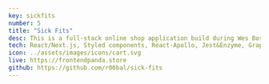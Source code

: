 ```yaml
---
key: sickfits
number: 5
title: "Sick Fits"
desc: This is a full-stack online shop application build during Wes Bos' Fullstack Advanced React & GraphQL course.  This project uses GraphQL API with Node.js on the backend and React.js and Apollo on the frontend. It includes many server-side bits, including JWT authentication, permissions, sending an email, uploading images, Pagination, and charging credit cards. Also, complex Relational Data queries and server-side mutations like signing up or checking-out and testing React Components. The next TODO for this app is to switch to new Prisma schema, change render props into hooks wherever possible, and develop user account section.
tech: React/Next.js, Styled components, React-Apollo, Jest&Enzyme, GraphQL Yoga, Prisma, Stripe
icon: ../assets/images/icons/cart.svg
live: https://frontendpanda.store
github: https://github.com/r00bal/sick-fits
---
```

